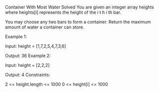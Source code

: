 Container With Most Water
Solved 
You are given an integer array heights where heights[i] represents the height of the 
i
t
h
i 
th
  bar.

You may choose any two bars to form a container. Return the maximum amount of water a container can store.

Example 1:



Input: height = [1,7,2,5,4,7,3,6]

Output: 36
Example 2:

Input: height = [2,2,2]

Output: 4
Constraints:

2 <= height.length <= 1000
0 <= height[i] <= 1000


